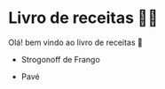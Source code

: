 # Livro de receitas :man_cook:

Olá! bem vindo ao livro de receitas  :wave:

- Strogonoff de Frango

- Pavé

  
  
  

